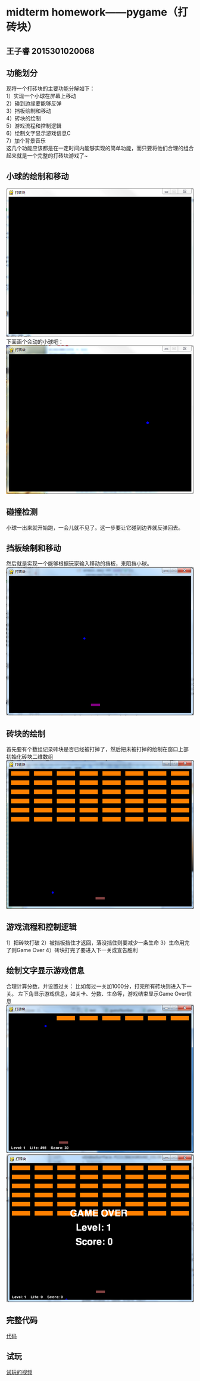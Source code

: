 # midterm homework——pygame（打砖块）
王子睿 2015301020068
---

## 功能划分
现将一个打砖块的主要功能分解如下：<br>
1）实现一个小球在屏幕上移动<br>
2）碰到边缘要能够反弹<br>
3）挡板绘制和移动<br>
4）砖块的绘制<br>
5）游戏流程和控制逻辑<br>
6）绘制文字显示游戏信息C<br>
7）加个背景音乐<br>
这几个功能应该都是在一定时间内能够实现的简单功能，而只要将他们合理的组合起来就是一个完整的打砖块游戏了~

## 小球的绘制和移动
![](https://github.com/wzrwisdom/compuational_physics_N2015301020068/blob/master/midterm%20homework/1.png)
下面画个会动的小球吧：
![](https://github.com/wzrwisdom/compuational_physics_N2015301020068/blob/master/midterm%20homework/2.png)
## 碰撞检测
小球一出来就开始跑，一会儿就不见了。这一步要让它碰到边界就反弹回去。
## 挡板绘制和移动
然后就是实现一个能够根据玩家输入移动的挡板，来阻挡小球。
![](https://github.com/wzrwisdom/compuational_physics_N2015301020068/blob/master/midterm%20homework/3.png)
## 砖块的绘制
首先要有个数组记录砖块是否已经被打掉了，然后把未被打掉的绘制在窗口上部
初始化砖块二维数组
![](https://github.com/wzrwisdom/compuational_physics_N2015301020068/blob/master/4.png)
## 游戏流程和控制逻辑
1）把砖块打破
2）被挡板挡住才返回，落没挡住则要减少一条生命
3）生命用完了则Game Over
4）砖块打完了要进入下一关或宣告胜利
## 绘制文字显示游戏信息
合理计算分数，并设置过关：
比如每过一关加1000分，打完所有砖块则进入下一关。
左下角显示游戏信息，如关卡、分数、生命等，游戏结束显示Game Over信息
![](https://github.com/wzrwisdom/compuational_physics_N2015301020068/blob/master/midterm%20homework/5.png)
![](https://github.com/wzrwisdom/compuational_physics_N2015301020068/blob/master/midterm%20homework/6.png)
## 完整代码
[代码](https://github.com/wzrwisdom/compuational_physics_N2015301020068/blob/master/midterm%20homework/source%20code)
## 试玩
[试玩的视频](https://github.com/wzrwisdom/compuational_physics_N2015301020068/blob/master/midterm%20homework/Video_20171110111231.wmv)
